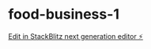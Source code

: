 # food-business-1

[Edit in StackBlitz next generation editor ⚡️](https://stackblitz.com/~/github.com/soybelli/food-business-1)